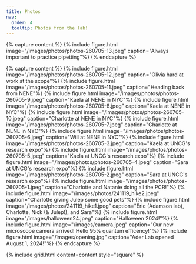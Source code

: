 ```yaml
---
title: Photos
nav:
  order: 4
  tooltip: Photos from the lab!
---
```

{% capture content %}
  {% include figure.html image="/images/photos/photos-260705-13.jpeg" caption="Always important to practice pipetting"%}
{% endcapture %}

{% capture content %}
  {% include figure.html image="/images/photos/photos-260705-12.jpeg" caption="Olivia hard at work at the scope"%}
  {% include figure.html image="/images/photos/photos-260705-11.jpeg" caption="Heading back from NENE"%}
  {% include figure.html image="/images/photos/photos-260705-9.jpeg" caption="Kaela at NENE in NYC"%}
  {% include figure.html image="/images/photos/photos-260705-8.jpeg" caption="Kaela at NENE in NYC"%}
  {% include figure.html image="/images/photos/photos-260705-10.jpeg" caption="Charlotte at NENE in NYC"%}
  {% include figure.html image="/images/photos/photos-260705-7.jpeg" caption="Charlotte at NENE in NYC"%}
  {% include figure.html image="/images/photos/photos-260705-6.jpeg" caption="Will at NENE in NYC"%}
  {% include figure.html image="/images/photos/photos-260705-3.jpeg" caption="Kaela at UNCG's research expo"%}
  {% include figure.html image="/images/photos/photos-260705-5.jpeg" caption="Kaela at UNCG's research expo"%}
  {% include figure.html image="/images/photos/photos-260705-4.jpeg" caption="Sara at UNCG's research expo"%}
  {% include figure.html image="/images/photos/photos-260705-2.jpeg" caption="Sara at UNCG's research expo"%}
  {% include figure.html image="/images/photos/photos-260705-1.jpeg" caption="Charlotte and Natanie doing all the PCR!"%}
  {% include figure.html image="/images/photos/241119_hike2.jpeg" caption="Charlotte giving Julep some good pets"%}
  {% include figure.html image="/images/photos/241119_hike1.jpeg" caption="Eric (Adamson lab), Charlotte, Nick (& Julep!), and Sara"%}
  {% include figure.html image="/images/halloween24.jpeg" caption="Halloween 2024!"%}
  {% include figure.html image="/images/camera.jpeg" caption="Our new microscope camera arrived! Hello 95% quantum efficency!"%}
  {% include figure.html image="/images/opening.jpg" caption="Ader Lab opened August 1, 2024!"%}
{% endcapture %}

{%
  include grid.html
  content=content
  style="square"
%}
